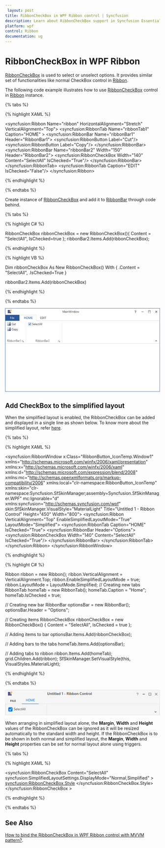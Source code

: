 ```yaml
---
 layout: post
title: RibbonCheckBox in WPF Ribbon control | Syncfusion
description: Learn about RibbonCheckBox support in Syncfusion Essential Studio WPF Ribbon control, its elements and more.
platform: wpf
control: Ribbon
documentation: ug
---
```

# RibbonCheckBox in WPF Ribbon

[RibbonCheckBox](https://help.syncfusion.com/cr/wpf/Syncfusion.Windows.Tools.Controls.RibbonCheckBox.html) is used to select or unselect options. It provides similar set of functionalities like normal CheckBox control in [Ribbon](https://help.syncfusion.com/cr/wpf/Syncfusion.Windows.Tools.Controls.Ribbon.html).

The following code example illustrates how to use [RibbonCheckBox](https://help.syncfusion.com/cr/wpf/Syncfusion.Windows.Tools.Controls.RibbonCheckBox.html) control in [Ribbon](https://help.syncfusion.com/cr/wpf/Syncfusion.Windows.Tools.Controls.Ribbon.html) instance.

{% tabs %}

{% highlight XAML %}

<syncfusion:Ribbon Name="ribbon" HorizontalAlignment="Stretch" VerticalAlignment="Top">
    <syncfusion:RibbonTab Name="ribbonTab1" Caption="HOME"  >
        <syncfusion:RibbonBar Name="ribbonBar1" Header="RibbonBar1">
            <syncfusion:RibbonButton Label="Cut"/>
            <syncfusion:RibbonButton Label="Copy"/>
        </syncfusion:RibbonBar>
        <syncfusion:RibbonBar Name="ribbonBar2" Width="150" Header="RibbonBar2">
            <syncfusion:RibbonCheckBox  Width="140" Content="SelectAll" IsChecked="True"/>
        </syncfusion:RibbonBar>
    </syncfusion:RibbonTab>
    <syncfusion:RibbonTab Caption="EDIT"  IsChecked="False"/>
</syncfusion:Ribbon>

{% endhighlight %}

{% endtabs %}

Create instance of [RibbonCheckBox](https://help.syncfusion.com/cr/wpf/Syncfusion.Windows.Tools.Controls.RibbonCheckBox.html) and add it to [RibbonBar](https://help.syncfusion.com/cr/wpf/Syncfusion.Windows.Tools.Controls.RibbonBar.html) through code behind.

{% tabs %}

{% highlight C# %}

RibbonCheckBox ribbonCheckBox = new RibbonCheckBox(){ Content = "SelectAll", IsChecked=true };
ribbonBar2.Items.Add(ribbonCheckBox);

{% endhighlight %}

{% highlight VB %}

Dim ribbonCheckBox As New RibbonCheckBox() With {
	.Content = "SelectAll",
	.IsChecked=True
}

ribbonBar2.Items.Add(ribbonCheckBox)

{% endhighlight %}

{% endtabs %}

![Output](RibbonCheckBox_images/RibbonCheckBox_img1.jpg)

## Add CheckBox to the simplified layout

When the simplified layout is enabled, the RibbonCheckBox can be added and displayed in a single line as shown below. To know more about the simplified layout, refer [here](https://help.syncfusion.com/wpf/ribbon/simplifiedlayout).

{% tabs %}

{% highlight XAML %}

<syncfusion:RibbonWindow x:Class="RibbonButton_IconTemp.Window1"
        xmlns="http://schemas.microsoft.com/winfx/2006/xaml/presentation"
        xmlns:x="http://schemas.microsoft.com/winfx/2006/xaml"
        xmlns:d="http://schemas.microsoft.com/expression/blend/2008"
        xmlns:mc="http://schemas.openxmlformats.org/markup-compatibility/2006"
        xmlns:local="clr-namespace:RibbonButton_IconTemp" xmlns:skin="clr-namespace:Syncfusion.SfSkinManager;assembly=Syncfusion.SfSkinManager.WPF"
        mc:Ignorable="d" xmlns:syncfusion="http://schemas.syncfusion.com/wpf"
        skin:SfSkinManager.VisualStyle="MaterialLight"
        Title="Untitled 1 - Ribbon Control" Height="450" Width="800">
    <Grid x:Name="grid">
        <syncfusion:Ribbon VerticalAlignment="Top" EnableSimplifiedLayoutMode="True" LayoutMode="Simplified">
            <syncfusion:RibbonTab Caption="HOME"  IsChecked="True">
                <syncfusion:RibbonBar Header="Options">
                    <syncfusion:RibbonCheckBox  Width="140" Content="SelectAll" IsChecked="True"/>
                </syncfusion:RibbonBar>
            </syncfusion:RibbonTab>
        </syncfusion:Ribbon>
    </Grid>
</syncfusion:RibbonWindow>

{% endhighlight %}

{% highlight C# %}

Ribbon ribbon = new Ribbon();
ribbon.VerticalAlignment = VerticalAlignment.Top;
ribbon.EnableSimplifiedLayoutMode = true;
ribbon.LayoutMode = LayoutMode.Simplified;
// Creating new tabs
RibbonTab homeTab = new RibbonTab();
homeTab.Caption = "Home";
homeTab.IsChecked = true;

// Creating new bar
RibbonBar optionsBar = new RibbonBar();
optionsBar.Header = "Options";

// Creating items
RibbonCheckBox ribbonCheckBox = new RibbonCheckBox() { Content = "SelectAll", IsChecked = true };

// Adding items to bar
optionsBar.Items.Add(ribbonCheckBox);

// Adding bars to the tabs
homeTab.Items.Add(optionsBar);

// Adding tabs to ribbon
ribbon.Items.Add(homeTab);
grid.Children.Add(ribbon);
SfSkinManager.SetVisualStyle(this, VisualStyles.MaterialLight);

{% endhighlight %}

{% endtabs %}

![RibbonCheckBox during simplified layout](RibbonCheckBox_images/RibbonCheckBox_Simplified.png)

When arranging in simplified layout alone, the **Margin**, **Width** and **Height** values of the RibbonCheckBox can be ignored as it will be resized automatically to the standard width and height. If the RibbonCheckBox is to be shown in both normal and simplified layout, the **Margin**, **Width** and **Height** properties can be set for normal layout alone using triggers.

{% tabs %}

{% highlight XAML %}

<syncfusion:RibbonCheckBox Content="SelectAll" syncfusion:SimplifiedLayoutSettings.DisplayMode="Normal,Simplified" >
    <syncfusion:RibbonCheckBox.Style>
        <Style TargetType="syncfusion:RibbonCheckBox" BasedOn="{StaticResource SyncfusionRibbonCheckBoxStyle}">
            <Style.Triggers>
                <Trigger Property="syncfusion:SimplifiedLayoutSettings.LayoutMode" Value="Normal">
                    <Setter Property="Height" Value="25"/>
                    <Setter Property="Width" Value="48"/>
                    <Setter Property="Margin" Value="2"/>
                </Trigger>
            </Style.Triggers>
        </Style>
    </syncfusion:RibbonCheckBox.Style>
</syncfusion:RibbonCheckBox > 

{% endhighlight %}

{% endtabs %}

## See Also

[How to bind the RibbonCheckBox in WPF Ribbon control with MVVM pattern?](https://github.com/SyncfusionExamples/How-to-bind-the-ribboncheckbox-in-wpf-ribbon-control-with-mvvm-pattern).
